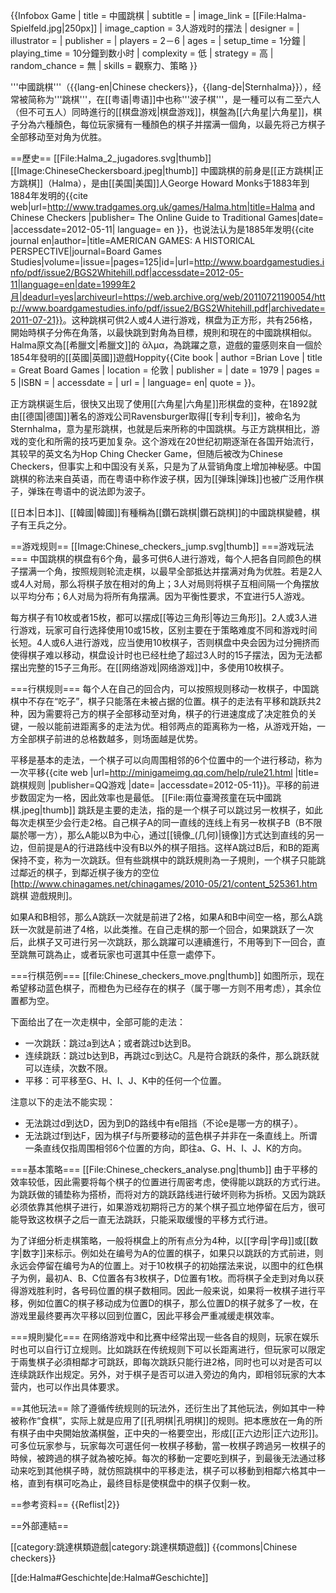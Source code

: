 {{Infobox Game
| title         = 中國跳棋
| subtitle      = 
| image_link    = [[File:Halma-Spielfeld.jpg|250px]]
| image_caption = 3人游戏时的摆法
| designer      = 
| illustrator   = 
| publisher     = 
| players       = 2－6
| ages          = 
| setup_time    = 1分鐘
| playing_time  = 10分鐘到数小时
| complexity    = 低
| strategy      = 高
| random_chance = 無
| skills        = 觀察力、策略 
}}

'''中國跳棋'''（{{lang-en|Chinese checkers}}，{{lang-de|Sternhalma}}），经常被简称为'''跳棋'''，在[[粤语|粤语]]中也称'''波子棋'''，是一種可以有二至六人（但不可五人）同時進行的[[棋盘游戏|棋盘游戏]]，棋盤為[[六角星|六角星]]，棋子分為六種顏色，每位玩家擁有一種顏色的棋子并摆满一個角，以最先将己方棋子全部移动至对角为优胜。

==歷史==
[[File:Halma_2_jugadores.svg|thumb]] 
[[Image:ChineseCheckersboard.jpeg|thumb]]
中國跳棋的前身是[[正方跳棋|正方跳棋]]（Halma），是由[[美国|美国]]人George Howard Monks于1883年到1884年发明的<ref name="Halma and Chinese Checkers">{{cite web|url=http://www.tradgames.org.uk/games/Halma.htm|title=Halma and Chinese Checkers |publisher= The Online Guide to Traditional Games|date=  |accessdate=2012-05-11| language= en }}</ref>，也说法认为是1885年发明<ref>{{cite journal en|author=|title=AMERICAN GAMES: A HISTORICAL PERSPECTIVE|journal=Board Games Studies|volume=|issue=|pages=125|id=|url=http://www.boardgamestudies.info/pdf/issue2/BGS2Whitehill.pdf|accessdate=2012-05-11|language=en|date=1999年2月|deadurl=yes|archiveurl=https://web.archive.org/web/20110721190054/http://www.boardgamestudies.info/pdf/issue2/BGS2Whitehill.pdf|archivedate=2011-07-21}}</ref>。这种跳棋可供2人或4人进行游戏，棋盘为正方形，共有256格，開始時棋子分佈在角落，以最快跳到對角為目標，規則和現在的中國跳棋相似。Halma原文為[[希臘文|希臘文]]的 ἅλμα，為跳躍之意，遊戲的靈感则來自一個於1854年發明的[[英國|英國]]遊戲Hoppity<ref>{{Cite book | author =Brian Love | title = Great Board Games | location = 伦敦 | publisher =   | date = 1979 | pages = 5 |ISBN = | accessdate =   | url =  | language= en| quote = }}</ref>。

正方跳棋诞生后，很快又出现了使用[[六角星|六角星]]形棋盘的变种，在1892就由[[德国|德国]]著名的游戏公司Ravensburger取得[[专利|专利]]，被命名为Sternhalma，意为星形跳棋<ref name="Halma and Chinese Checkers" />，也就是后来所称的中国跳棋。与正方跳棋相比，游戏的变化和所需的技巧更加复杂。这个游戏在20世纪初期逐渐在各国开始流行，其较早的英文名为Hop Ching Checker Game，但随后被改为Chinese Checkers，但事实上和中国没有关系<ref name="Halma and Chinese Checkers" />，只是为了从营销角度上增加神秘感。中国跳棋的称法来自英语，而在粤语中称作波子棋，因为[[弹珠|弹珠]]也被广泛用作棋子，弹珠在粤语中的说法即为波子。

[[日本|日本]]、[[韓國|韓國]]有種稱為[[鑽石跳棋|鑽石跳棋]]的中國跳棋變體，棋子有王兵之分。

==游戏规则==
[[Image:Chinese_checkers_jump.svg|thumb]]
===游戏玩法===
中国跳棋的棋盘有6个角，最多可供6人进行游戏，每个人把各自同颜色的棋子摆满一个角，按照规则轮流走棋，以最早全部抵达并摆满对角为优胜。若是2人或4人对局，那么将棋子放在相对的角上；3人对局则将棋子互相间隔一个角摆放以平均分布；6人对局为将所有角摆满。因为平衡性要求，不宜进行5人游戏。

每方棋子有10枚或者15枚，都可以摆成[[等边三角形|等边三角形]]。2人或3人进行游戏，玩家可自行选择使用10或15枚，区别主要在于策略难度不同和游戏时间长短。4人或6人进行游戏，应当使用10枚棋子，否则棋盘中央会因为过分拥挤而使得棋子难以移动，棋盘设计时也已经杜绝了超过3人时的15子摆法，因为无法都摆出完整的15子三角形。在[[网络游戏|网络游戏]]中，多使用10枚棋子。

===行棋规则===
每个人在自己的回合内，可以按照规则移动一枚棋子，中国跳棋中不存在“吃子”，棋子只能落在未被占据的位置。棋子的走法有平移和跳跃共2种，因为需要将己方的棋子全部移动至对角，棋子的行进速度成了决定胜负的关键，一般以能前进距离多的走法为优。相邻两点的距离称为一格，从游戏开始，一方全部棋子前进的总格数越多，则场面越是优势。

平移是基本的走法，一个棋子可以向周围相邻的6个位置中的一个进行移动，称为一次平移<ref name="QQ跳棋">{{cite web |url=http://minigameimg.qq.com/help/rule21.html |title=跳棋规则 |publisher=QQ游戏 |date=  |accessdate=2012-05-11}}</ref>。平移的前进步数固定为一格，因此效率也是最低。
[[File:兩位臺灣孩童在玩中國跳棋.jpeg|thumb]]
跳跃是主要的走法，指的是一个棋子可以跳过另一枚棋子，如此每次走棋至少会行走2格。自己棋子A的同一直线的连线上有另一枚棋子B（B不限屬於哪一方），那么A能以B为中心，通过[[镜像_(几何)|镜像]]方式达到直线的另一边，但前提是A的行进路线中没有B以外的棋子阻挡。这样A跳过B后，和B的距离保持不变，称为一次跳跃<ref name="QQ跳棋" />。但有些跳棋中的跳跃規則為一子規則，一个棋子只能跳过鄰近的棋子，到鄰近棋子後方的空位<ref>[http://www.chinagames.net/chinagames/2010-05/21/content_525361.htm 跳棋 遊戲規則]</ref>。

如果A和B相邻，那么A跳跃一次就是前进了2格，如果A和B中间空一格，那么A跳跃一次就是前进了4格，以此类推。在自己走棋的那一个回合，如果跳跃了一次后，此棋子又可进行另一次跳跃，那么跳躍可以連續進行，不用等到下一回合，直至跳無可跳為止，或者玩家也可選其中任意一處停下。

===行棋范例===
[[file:Chinese_checkers_move.png|thumb]]
如图所示，现在希望移动蓝色棋子，而橙色为已经存在的棋子（属于哪一方则不用考虑），其余位置都为空。

下面给出了在一次走棋中，全部可能的走法：
* 一次跳跃：跳过a到达A；或者跳过b达到B。
* 连续跳跃：跳过b达到B，再跳过c到达C。凡是符合跳跃的条件，那么跳跃就可以连续，次数不限。
* 平移：可平移至G、H、I、J、K中的任何一个位置。

注意以下的走法不能实现：
* 无法跳过d到达D，因为到D的路线中有e阻挡（不论e是哪一方的棋子）。
* 无法跳过f到达F，因为棋子f与所要移动的蓝色棋子并非在一条直线上。所谓一条直线仅指周围相邻6个位置的方向，即往a、G、H、I、J、K的方向。

===基本策略===
[[File:Chinese_checkers_analyse.png|thumb]]
由于平移的效率较低，因此需要将每个棋子的位置进行周密考虑，使得能以跳跃的方式行进。为跳跃做的铺垫称为搭桥，而将对方的跳跃路线进行破坏则称为拆桥。又因为跳跃必须依靠其他棋子进行，如果游戏初期将己方的某个棋子孤立地停留在后方，很可能导致这枚棋子之后一直无法跳跃，只能采取缓慢的平移方式行进。

为了详细分析走棋策略，一般将棋盘上的所有点分为4种，以[[字母|字母]]或[[数字|数字]]来标示。例如处在编号为A的位置的棋子，如果只以跳跃的方式前进，则永远会停留在编号为A的位置上。对于10枚棋子的初始摆法来说，以图中的红色棋子为例，最初A、B、C位置各有3枚棋子，D位置有1枚。而将棋子全走到对角以获得游戏胜利时，各号码位置的棋子数相同。因此一般来说，如果将一枚棋子进行平移，例如位置C的棋子移动成为位置D的棋子，那么位置D的棋子就多了一枚，在游戏里最终要再次平移以回到位置C，因此平移会严重减缓走棋效率。

===規則變化===
在网络游戏中和比赛中经常出现一些各自的规则，玩家在娱乐时也可以自行订立规则。比如跳跃在传统规则下可以长距离进行，但玩家可以限定于兩隻棋子必須相鄰才可跳跃，即每次跳跃只能行进2格，同时也可以对是否可以连续跳跃作出规定。另外，对于棋子是否可以进入旁边的角内，即相邻玩家的大本营内，也可以作出具体要求。

==其他玩法==
除了遵循传统规则的玩法外，还衍生出了其他玩法，例如其中一种被称作“食棋”，实际上就是应用了[[孔明棋|孔明棋]]的规则。把本應放在一角的所有棋子由中央開始放滿棋盤，正中央的一格要空出，形成[[正六边形|正六边形]]。可多位玩家参与，玩家每次可選任何一枚棋子移動，當一枚棋子跨過另一枚棋子的時候，被跨過的棋子就為被吃掉。每次的移動一定要吃到棋子，到最後无法通过移动来吃到其他棋子時，就仿照跳棋中的平移走法，棋子可以移動到相鄰六格其中一格，直到有棋可吃為止，最终目标是使棋盘中的棋子仅剩一枚。

==参考资料==
{{Reflist|2}}

==外部連結==


[[category:跳達棋類遊戲|category:跳達棋類遊戲]]
{{commons|Chinese checkers}}

[[de:Halma#Geschichte|de:Halma#Geschichte]]
